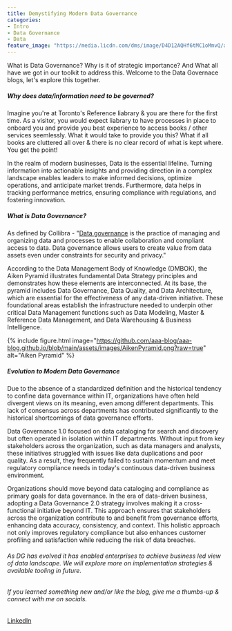 ```yaml
---
title: Demystifying Modern Data Governance
categories:
- Intro
- Data Governance
- Data
feature_image: "https://media.licdn.com/dms/image/D4D12AQHf6tMC1oMmvQ/article-cover_image-shrink_600_2000/0/1687750950623?e=2147483647&v=beta&t=n9Z5MCccmr6z5TRAizaqUKz26tnIBb9H1fbDRMAb8ow"
---
```


What is Data Governance? Why is it of strategic importance? And What all have we got in our toolkit to address this. Welcome to the Data Governace blogs, let's explore this together.

<!-- more -->

##### Why does data/information need to be governed?

Imagine you're at Toronto's Reference liabrary & you are there for the first time. As a visitor, you would expect liabrary to have processes in place to onboard you and provide you best experience to access books / other services seemlessly. What it would take to provide you this? What if all books are cluttered all over & there is no clear record of what is kept where. You get the point!

In the realm of modern businesses, Data is the essential lifeline. Turning information into actionable insights and providing direction in a complex landscape enables leaders to make informed decisions, optimize operations, and anticipate market trends. Furthermore, data helps in tracking performance metrics, ensuring compliance with regulations, and fostering innovation.

##### What is Data Governance?

As defined by Collibra - "[Data governance](https://www.collibra.com/us/en/blog/what-is-data-governance#:~:text=Data%20governance%20is%20the%20practice%20of%20managing%20and,assets%20even%20under%20constraints%20for%20security%20and%20privacy. "Data governance") is the practice of managing and organizing data and processes to enable collaboration and compliant access to data. Data governance allows users to create value from data assets even under constraints for security and privacy."

According to the Data Management Body of Knowledge (DMBOK), the Aiken Pyramid illustrates fundamental Data Strategy principles and demonstrates how these elements are interconnected. At its base, the pyramid includes Data Governance, Data Quality, and Data Architecture, which are essential for the effectiveness of any data-driven initiative. These foundational areas establish the infrastructure needed to underpin other critical Data Management functions such as Data Modeling, Master & Reference Data Management, and Data Warehousing & Business Intelligence.

{% include figure.html image="https://github.com/aaa-blog/aaa-blog.github.io/blob/main/assets/images/AikenPyramid.png?raw=true" alt="Aiken Pyramid" %}

##### Evolution to Modern Data Governance

Due to the absence of a standardized definition and the historical tendency to confine data governance within IT, organizations have often held divergent views on its meaning, even among different departments. This lack of consensus across departments has contributed significantly to the historical shortcomings of data governance efforts.

Data Governance 1.0 focused on data cataloging for search and discovery but often operated in isolation within IT departments. Without input from key stakeholders across the organization, such as data managers and analysts, these initiatives struggled with issues like data duplications and poor quality. As a result, they frequently failed to sustain momentum and meet regulatory compliance needs in today's continuous data-driven business environment.

Organizations should move beyond data cataloging and compliance as primary goals for data governance. In the era of data-driven business, adopting a Data Governance 2.0 strategy involves making it a cross-functional initiative beyond IT. This approach ensures that stakeholders across the organization contribute to and benefit from governance efforts, enhancing data accuracy, consistency, and context. This holistic approach not only improves regulatory compliance but also enhances customer profiling and satisfaction while reducing the risk of data breaches.

<!-- more -->

###### As DG has evolved it has enabled enterprises to achieve business led view of data landscape. We will explore more on implementation strategies & available tooling in future. 

<!-- more -->

###### If you learned something new and/or like the blog, give me a thumbs-up & connect with me on socials.

[LinkedIn](https://www.linkedin.com/in/thakkarrahul01 "Rahul Thakkar")